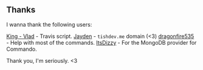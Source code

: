 ## Thanks
I wanna thank the following users:

[King - Vlad](https://github.com/KingDGrizzle) - Travis script.
[Jayden](https://github.com/Jayden000) - `tishdev.me` domain (<3)
[dragonfire535](https://github.com/dragonfire535) - Help with most of the commands.
[ItsDizzy](https://github.com/kettui) - For the MongoDB provider for Commando.

Thank you, I'm seriously. <3